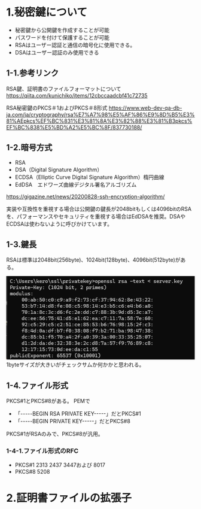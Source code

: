 # 1.秘密鍵について

* 秘密鍵から公開鍵を作成することが可能
* パスワードを付けて保護することが可能
* RSAはユーザー認証と通信の暗号化に使用できる。
* DSAはユーザー認証のみ使用できる

## 1-1.参考リンク

RSA鍵、証明書のファイルフォーマットについて
https://qiita.com/kunichiko/items/12cbccaadcbf41c72735

RSA秘密鍵のPKCS＃1およびPKCS＃8形式
https://www.web-dev-qa-db-ja.com/ja/cryptography/rsa%E7%A7%98%E5%AF%86%E9%8D%B5%E3%81%AEpkcs%EF%BC%831%E3%81%8A%E3%82%88%E3%81%B3pkcs%EF%BC%838%E5%BD%A2%E5%BC%8F/837730188/

## 1-2.暗号方式

* RSA
* DSA（Digital Signature Algorithm）
* ECDSA（Elliptic Curve Digital Signature Algorithm）楕円曲線
* EdDSA　エドワーズ曲線デジタル署名アルゴリズム

https://gigazine.net/news/20200828-ssh-encryption-algorithm/

実装や互換性を重視する場合は公開鍵の鍵長が2048bitもしくは4096bitのRSAを、パフォーマンスやセキュリティを重視する場合はEdDSAを推奨。DSAやECDSAは使わないように呼びかけています。

## 1-3.鍵長

RSAは標準は2048bit(256byte)、1024bit(128byte)、4096bit(512byte)がある。

![イメージ](image/private1024.png)
1byteサイズが大きいがチェックサムか何かかと思われる。

## 1-4.ファイル形式

PKCS#1とPKCS#8がある。
PEMで
* 「-----BEGIN RSA PRIVATE KEY-----」だとPKCS#1
* 「-----BEGIN PRIVATE KEY-----」だとPKCS#8

PKCS#1がRSAのみで、PKCS#8が汎用。

### 1-4-1.ファイル形式のRFC

* PKCS#1 2313 2437 3447および 8017
* PKCS#8 5208

# 2.証明書ファイルの拡張子

